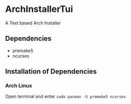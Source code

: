 # ArchInstallerTui
A Text based Arch Installer

## Dependencies
- premake5
- ncurses

## Installation of Dependencies
### Arch Linux
Open terminal and enter `sudo pacman -S premake5 ncurses`
